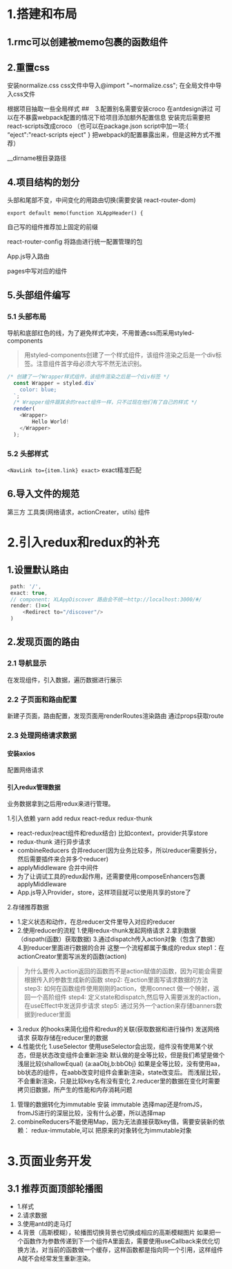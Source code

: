 # 1.搭建和布局
## 1.rmc可以创建被memo包裹的函数组件
## 2.重置css
安装normalize.css
css文件中导入@import "~normalize.css";
在全局文件中导入css文件

根据项目抽取一些全局样式
##　3.配置别名需要安装croco
在antdesign讲过
可以在不暴露webpack配置的情况下给项目添加额外配置信息
安装完后需要把react-scripts改成croco
（也可以在package.json script中加一项:{ “eject":"react-scripts eject" }
把webpack的配置暴露出来，但是这种方式不推荐）

__dirname根目录路径

## 4.项目结构的划分
头部和尾部不变，中间变化的用路由切换(需要安装 react-router-dom)
```
export default memo(function XLAppHeader() {
```
自己写的组件推荐加上固定的前缀

react-router-config 将路由进行统一配置管理的包

App.js导入路由

pages中写对应的组件

## 5.头部组件编写
### 5.1 头部布局
导航和底部红色的线，为了避免样式冲突，不用普通css而采用styled-components
>用styled-components创建了一个样式组件，该组件渲染之后是一个div标签。注意组件首字母必须大写不然无法识别。
```javascript
/* 创建了一个Wrapper样式组件，该组件渲染之后是一个div标签 */
  const Wrapper = styled.div`
    color: blue;
  `;
  /* Wrapper组件跟其余的react组件一样，只不过现在他们有了自己的样式 */
  render(
    <Wrapper>
        Hello World!
    </Wrapper>
  );
```
### 5.2 头部样式
```<NavLink to={item.link} exact>```
exact精准匹配
## 6.导入文件的规范
第三方
工具类(网络请求，actionCreater，utils)
组件
# 2.引入redux和redux的补充
## 1.设置默认路由
```javaScript
 path: '/',
 exact: true,
 // component: XLAppDiscover 路由会不统一http://localhost:3000/#/
 render: ()=>(
     <Redirect to="/discover"/>
 )
```
## 2.发现页面的路由
### 2.1 导航显示
在发现组件，引入数据，遍历数据进行展示
### 2.2 子页面和路由配置
新建子页面，路由配置，发现页面用renderRoutes渲染路由
通过props获取route
### 2.3 处理网络请求数据
#### 安装axios
配置网络请求
#### 引入redux管理数据
业务数据拿到之后用redux来进行管理。

1.引入依赖
yarn add redux react-redux redux-thunk
+ react-redux(react组件和redux结合) 比如context，provider共享store
+ redux-thunk 进行异步请求
+ combineReducers 合并reducer(因为业务比较多，所以reducer需要拆分，然后需要插件来合并多个reducer)
+ applyMiddleware 合并中间件
+ 为了让调试工具的redux起作用，还需要使用composeEnhancers包裹applyMiddleware
+ App.js导入Provider，store，这样项目就可以使用共享的store了
  
2.存储推荐数据
+ 1.定义状态和动作，在总reducer文件里导入对应的reducer
+ 2.使用reducer的流程
  1.使用redux-thunk发起网络请求 
  2.拿到数据 （dispath(函数）获取数据)
  3.通过dispatch传入action对象（包含了数据）
  4.到reducer里面进行数据的合并  这整一个流程都属于集成的redux
step1：在actionCreator里面写派发的函数(action)
> 为什么要传入action返回的函数而不是action赋值的函数，因为可能会需要根据传入的参数生成新的函数
step2: 在action里面写请求数据的方法
step3: 如何在函数组件使用刚刚的action，使用connect 做一个映射，返回一个高阶组件
step4: 定义state和dispatch,然后导入需要派发的action，在useEffect中发送异步请求
step5: 通过另外一个action来存储banners数据到reducer里面

+ 3.redux 的hooks来简化组件和redux的关联(获取数据和进行操作)
  发送网络请求
  获取存储在reducer里的数据
+ 4.性能优化
  1.useSelector
  使用useSelector会出现，组件没有使用某个状态，但是状态改变组件会重新渲染
  默认做的是全等比较，但是我们希望是做个浅层比较(shallowEqual)
  {a:aaObj,b:bbObj}
  如果是全等比较，没有使用aa，bb状态的组件，在aabb改变时组件会重新渲染，state改变后。
  而浅层比较，不会重新渲染，只是比较key名有没有变化
  2.reducer里的数据在变化时需要拷贝旧数据，所产生的性能和内存消耗问题
1) 管理的数据转化为immutable
  安装 immutable
  选择map还是fromJS，fromJS进行的深层比较，没有什么必要，所以选择map
2) combineReducers不能使用Map，因为无法直接获取key值，需要安装新的依赖： redux-immutable,可以
  把原来的对象转化为immutable对象
# 3.页面业务开发
## 3.1 推荐页面顶部轮播图
+ 1.样式
+ 2.请求数据
+ 3.使用antd的走马灯
+ 4.背景（高斯模糊），轮播图切换背景也切换成相应的高斯模糊图片
  如果把一个函数作为参数传递到下一个组件A里面去，需要使用useCallback来优化切换方法，对当前的函数做一个缓存，这样函数都是指向同一个引用，这样组件A就不会经常发生重新渲染。